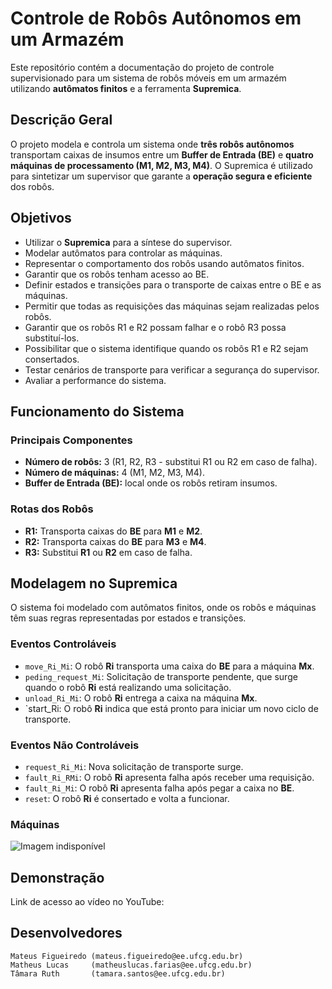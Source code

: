# Controle de Robôs Autônomos em um Armazém

Este repositório contém a documentação do projeto de controle supervisionado para um sistema de robôs móveis em um armazém utilizando **autômatos finitos** e a ferramenta **Supremica**.

## Descrição Geral

O projeto modela e controla um sistema onde **três robôs autônomos** transportam caixas de insumos entre um **Buffer de Entrada (BE)** e **quatro máquinas de processamento (M1, M2, M3, M4)**. O Supremica é utilizado para sintetizar um supervisor que garante a **operação segura e eficiente** dos robôs.

## Objetivos

- Utilizar o **Supremica** para a síntese do supervisor.
- Modelar autômatos para controlar as máquinas.
- Representar o comportamento dos robôs usando autômatos finitos.
- Garantir que os robôs tenham acesso ao BE.
- Definir estados e transições para o transporte de caixas entre o BE e as máquinas.
- Permitir que todas as requisições das máquinas sejam realizadas pelos robôs.
- Garantir que os robôs R1 e R2 possam falhar e o robô R3 possa substituí-los.
- Possibilitar que o sistema identifique quando os robôs R1 e R2 sejam consertados.
- Testar cenários de transporte para verificar a segurança do supervisor.
- Avaliar a performance do sistema.

## Funcionamento do Sistema

### Principais Componentes
- **Número de robôs:** 3 (R1, R2, R3 - substitui R1 ou R2 em caso de falha).
- **Número de máquinas:** 4 (M1, M2, M3, M4).
- **Buffer de Entrada (BE):** local onde os robôs retiram insumos.

### Rotas dos Robôs
- **R1:** Transporta caixas do **BE** para **M1** e **M2**.
- **R2:** Transporta caixas do **BE** para **M3** e **M4**.
- **R3:** Substitui **R1** ou **R2** em caso de falha.

## Modelagem no Supremica

O sistema foi modelado com autômatos finitos, onde os robôs e máquinas têm suas regras representadas por estados e transições.

### Eventos Controláveis
- `move_Ri_Mi`: O robô **Ri** transporta uma caixa do **BE** para a máquina **Mx**.
- `peding_request_Mi`: Solicitação de transporte pendente, que surge quando o robô **Ri** está realizando uma solicitação.
- `unload_Ri_Mi`: O robô **Ri** entrega a caixa na máquina **Mx**.
- `start_Ri: O robô **Ri** indica que está pronto para iniciar um novo ciclo de transporte.

### Eventos Não Controláveis
- `request_Ri_Mi`: Nova solicitação de transporte surge.
- `fault_Ri_RMi`: O robô **Ri** apresenta falha após receber uma requisição.
- `fault_Ri_Mi`: O robô **Ri** apresenta falha após pegar a caixa no **BE**.
- `reset`: O robô **Ri** é consertado e volta a funcionar.

### Máquinas

![Imagem indisponível](Maquinas.png)


## Demonstração

Link de acesso ao vídeo no YouTube: 

## Desenvolvedores

    Mateus Figueiredo (mateus.figueiredo@ee.ufcg.edu.br)
    Matheus Lucas     (matheuslucas.farias@ee.ufcg.edu.br)
    Tâmara Ruth       (tamara.santos@ee.ufcg.edu.br)
